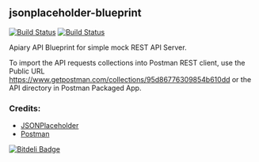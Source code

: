 ## jsonplaceholder-blueprint

[![Build Status](https://travis-ci.org/gdumitrescu/jsonplaceholder-blueprint.svg?branch=master)](https://travis-ci.org/gdumitrescu/jsonplaceholder-blueprint)
[![Build Status](https://api.shippable.com/projects/53d2935ec6c02933026f3797/badge/master)](https://www.shippable.com/projects/53d2935ec6c02933026f3797)

Apiary API Blueprint for simple mock REST API Server. 

To import the API requests collections into Postman REST client, use the Public URL https://www.getpostman.com/collections/95d86776309854b610dd or the API directory in Postman Packaged App.

### Credits:

- [JSONPlaceholder](https://github.com/typicode/jsonplaceholder)
- [Postman](http://www.getpostman.com/)

[![Bitdeli Badge](https://d2weczhvl823v0.cloudfront.net/gdumitrescu/jsonplaceholder-blueprint/trend.png)](https://bitdeli.com/free "Bitdeli Badge")

